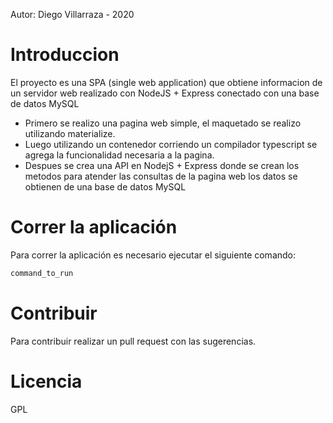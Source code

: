 Autor: Diego Villarraza - 2020
# Introduccion
El proyecto es una SPA (single web application) que obtiene informacion de un servidor web realizado con NodeJS + Express conectado con una base de datos MySQL
 - Primero se realizo una pagina web simple, el maquetado se realizo utilizando materialize.
 - Luego utilizando un contenedor corriendo un compilador typescript se agrega la funcionalidad necesaria a la pagina. 
 - Despues se crea una API en NodejS + Express donde se crean los metodos para atender las consultas de la pagina web los datos se obtienen de una base de datos MySQL
# Correr la aplicación
Para correr la aplicación es necesario ejecutar el siguiente comando:
```sh
command_to_run
```
# Contribuir
Para contribuir realizar un pull request con las sugerencias.
# Licencia
GPL